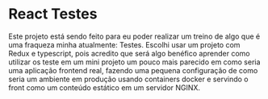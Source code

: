 # React Testes

Este projeto está sendo feito para eu poder realizar um treino de algo que é uma fraqueza minha atualmente: Testes.
Escolhi usar um projeto com Redux e typescript, pois acredito que será algo benéfico aprender como utilizar os teste em um mini projeto um pouco mais parecido em como seria uma aplicação frontend real, fazendo uma pequena configuração de como seria um ambiente em produção usando containers docker e servindo o front como um conteúdo estático em um servidor NGINX.
